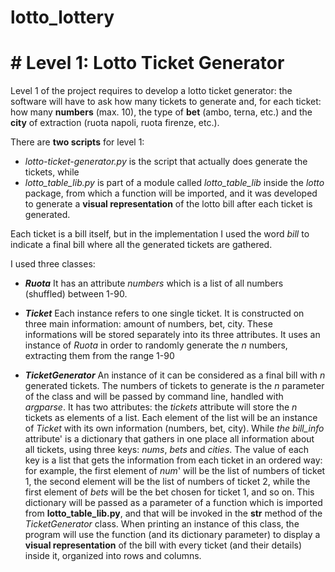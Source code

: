 # lotto_lottery
# # Level 1: Lotto Ticket Generator

Level 1 of the project requires to develop a lotto ticket generator: the software will have to ask how many tickets to generate
and, for each ticket: how many **numbers** (max. 10), the type of **bet** (ambo, terna, etc.) and the **city** of extraction (ruota napoli, ruota firenze, etc.).

There are **two scripts** for level 1:
- *lotto-ticket-generator.py* is the script that actually does generate the tickets, while
- *lotto_table_lib.py* is part of a module called *lotto_table_lib* inside the *lotto* package, from which a function will be imported, and it was developed to generate a **visual representation** of the lotto bill after each ticket is generated.

Each ticket is a bill itself, but in the implementation I used the word *bill* to indicate a final bill where all the generated
tickets are gathered.

I used three classes:

- ***Ruota*** 
    It has an attribute *numbers* which is a list of all numbers (shuffled) between 1-90.

- ***Ticket***
    Each instance refers to one single ticket. It is constructed on three main information: amount of numbers, bet, city.
    These informations will be stored separately into its three attributes.
    It uses an instance of *Ruota* in order to randomly generate the *n* numbers, extracting them from the range 1-90

- ***TicketGenerator***
    An instance of it can be considered as a final bill with *n* generated tickets. The numbers of tickets
    to generate is the *n* parameter of the class and will be passed by command line, handled with *argparse*.
    It has two attributes: the *tickets* attribute will store the *n* tickets as elements of a list. Each element of the list will be  an instance of *Ticket* with its own information (numbers, bet, city). 
    While *the bill_info* attribute' is a dictionary that gathers in one place all information about all tickets, using three keys: *nums*, *bets* and *cities*. The value of each key is a list that gets the information from each ticket in an ordered way: for example, the first element of *num*' will be the list of numbers of ticket 1, the second element will be the list of numbers of ticket 2, while the first element of *bets* will be the bet chosen for ticket 1, and so on.
    This dictionary will be passed as a parameter of a function which is imported from **lotto_table_lib.py**, and that will be invoked in the __str__ method of the *TicketGenerator* class. When printing an instance of this class, the program will use the function (and its dictionary parameter) to display a **visual representation** of the bill with every ticket (and their details) inside it, organized into rows and columns.


